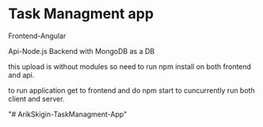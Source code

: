 # Task Managment app

Frontend-Angular 


Api-Node.js Backend with MongoDB as a DB

this upload is without modules so need to run npm install on both frontend and api.


to run application get to frontend and do npm start to cuncurrently run both client and server.


"# ArikSkigin-TaskManagment-App" 


